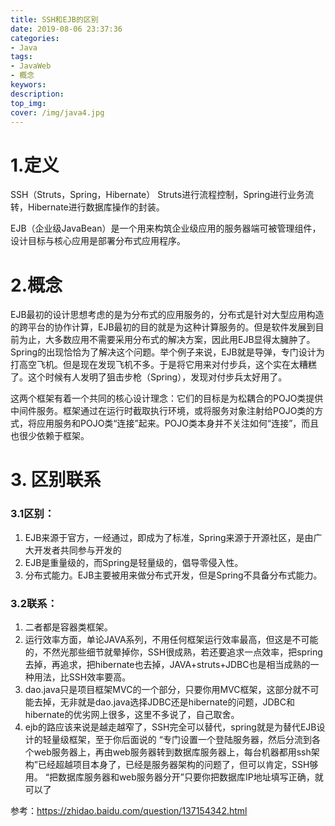 ```yaml
---
title: SSH和EJB的区别
date: 2019-08-06 23:37:36
categories:
- Java
tags:
- JavaWeb
- 概念
keywors: 
description: 
top_img: 
cover: /img/java4.jpg
---
```


# 1.定义
SSH（Struts，Spring，Hibernate） Struts进行流程控制，Spring进行业务流转，Hibernate进行数据库操作的封装。

EJB（企业级JavaBean）是一个用来构筑企业级应用的服务器端可被管理组件， 设计目标与核心应用是部署分布式应用程序。

# 2.概念
EJB最初的设计思想考虑的是为分布式的应用服务的，分布式是针对大型应用构造的跨平台的协作计算，EJB最初的目的就是为这种计算服务的。但是软件发展到目前为止，大多数应用不需要采用分布式的解决方案，因此用EJB显得太臃肿了。Spring的出现恰恰为了解决这个问题。举个例子来说，EJB就是导弹，专门设计为打高空飞机。但是现在发现飞机不多。于是将它用来对付步兵，这个实在太糟糕了。这个时候有人发明了狙击步枪（Spring），发现对付步兵太好用了。

 这两个框架有着一个共同的核心设计理念：它们的目标是为松耦合的POJO类提供中间件服务。框架通过在运行时截取执行环境，或将服务对象注射给POJO类的方式，将应用服务和POJO类“连接”起来。POJO类本身并不关注如何“连接”，而且也很少依赖于框架。

# 3. 区别联系
### 3.1区别：
1. EJB来源于官方，一经通过，即成为了标准，Spring来源于开源社区，是由广大开发者共同参与开发的
2. EJB是重量级的，而Spring是轻量级的，倡导零侵入性。
3. 分布式能力。EJB主要被用来做分布式开发，但是Spring不具备分布式能力。

### 3.2联系：
1. 二者都是容器类框架。
2. 运行效率方面，单论JAVA系列，不用任何框架运行效率最高，但这是不可能的，不然光那些细节就晕掉你，SSH很成熟，若还要追求一点效率，把spring去掉，再追求，把hibernate也去掉，JAVA+struts+JDBC也是相当成熟的一种用法，比SSH效率要高。
3. dao.java只是项目框架MVC的一个部分，只要你用MVC框架，这部分就不可能去掉，无非就是dao.java选择JDBC还是hibernate的问题，JDBC和hibernate的优劣网上很多，这里不多说了，自己取舍。
4. ejb的路应该来说是越走越窄了，SSH完全可以替代，spring就是为替代EJB设计的轻量级框架，至于你后面说的
“专门设置一个登陆服务器，然后分流到各个web服务器上，再由web服务器转到数据库服务器上，每台机器都用ssh架构”已经超越项目本身了，已经是服务器架构的问题了，但可以肯定，SSH够用。
“把数据库服务器和web服务器分开”只要你把数据库IP地址填写正确，就可以了

参考：https://zhidao.baidu.com/question/137154342.html